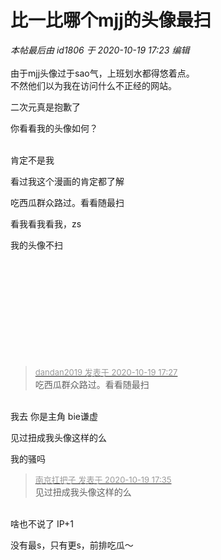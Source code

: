 # 比一比哪个mjj的头像最扫


<i class="pstatus"> 本帖最后由 id1806 于 2020-10-19 17:23 编辑 </i><br />
<br />
由于mjj头像过于sao气，上班划水都得悠着点。<br />
不然他们以为我在访问什么不正经的网站。<img src="static/image/smiley/default/lol.gif" smilieid="12" border="0" alt="" /><br />


二次元真是抱歉了

你看看我的头像如何？<br />
<br />
<img src="static/image/smiley/default/lol.gif" smilieid="12" border="0" alt="" /><img src="static/image/smiley/default/lol.gif" smilieid="12" border="0" alt="" /><img src="static/image/smiley/default/lol.gif" smilieid="12" border="0" alt="" />

肯定不是我&nbsp;&nbsp;<img src="static/image/smiley/default/kiss.gif" smilieid="16" border="0" alt="" />

看过我这个漫画的肯定都了解<img src="static/image/smiley/default/lol.gif" smilieid="12" border="0" alt="" /><img id="aimg_w9f11" onclick="zoom(this, this.src, 0, 0, 0)" class="zoom" src="https://cdn.jsdelivr.net/gh/hishis/forum-master/public/images/patch.gif" onmouseover="img_onmouseoverfunc(this)" onload="thumbImg(this)" border="0" alt="" />

吃西瓜群众路过。看看随最扫

看我看我看我，zs

我的头像不扫<br />
<br />
<br />
<br />
<br />
<br />
&nbsp; &nbsp;&nbsp; &nbsp;&nbsp; &nbsp;<br />
<br />
<br />
<br />
<br />


<div class="quote"><blockquote><font size="2"><a href="https://www.hostloc.com/forum.php?mod=redirect&amp;goto=findpost&amp;pid=9322314&amp;ptid=756058" target="_blank"><font color="#999999">dandan2019 发表于 2020-10-19 17:27</font></a></font><br />
吃西瓜群众路过。看看随最扫</blockquote></div><br />
我去 你是主角 bie谦虚<img src="static/image/smiley/default/titter.gif" smilieid="9" border="0" alt="" />

见过扭成我头像这样的么

我的骚吗

<div class="quote"><blockquote><font size="2"><a href="https://www.hostloc.com/forum.php?mod=redirect&amp;goto=findpost&amp;pid=9322349&amp;ptid=756058" target="_blank"><font color="#999999">南京扛把子 发表于 2020-10-19 17:35</font></a></font><br />
见过扭成我头像这样的么</blockquote></div><br />
啥也不说了 IP+1<img src="static/image/smiley/default/lol.gif" smilieid="12" border="0" alt="" />

没有最s，只有更s，前排吃瓜～
